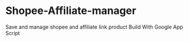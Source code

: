 # Shopee-Affiliate-manager
Save and manage shopee and affiliate link product
Build With Google App Script

